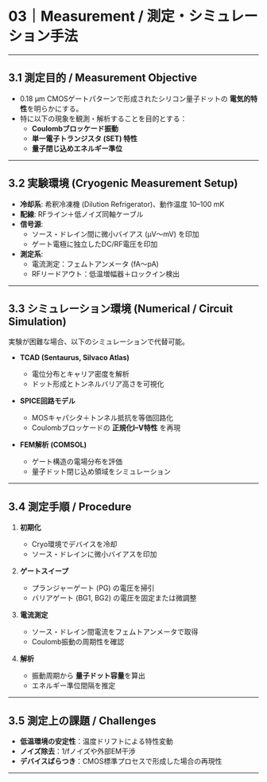 # 03｜Measurement / 測定・シミュレーション手法

---

## 3.1 測定目的 / Measurement Objective
- 0.18 µm CMOSゲートパターンで形成されたシリコン量子ドットの **電気的特性**を明らかにする。  
- 特に以下の現象を観測・解析することを目的とする：  
  - **Coulombブロッケード振動**  
  - **単一電子トランジスタ (SET) 特性**  
  - **量子閉じ込めエネルギー準位**  

---

## 3.2 実験環境 (Cryogenic Measurement Setup)
- **冷却系**: 希釈冷凍機 (Dilution Refrigerator)、動作温度 10–100 mK  
- **配線**: RFライン＋低ノイズ同軸ケーブル  
- **信号源**:  
  - ソース・ドレイン間に微小バイアス (μV〜mV) を印加  
  - ゲート電極に独立したDC/RF電圧を印加  
- **測定系**:  
  - 電流測定：フェムトアンメータ (fA〜pA)  
  - RFリードアウト：低温増幅器＋ロックイン検出  

---

## 3.3 シミュレーション環境 (Numerical / Circuit Simulation)
実験が困難な場合、以下のシミュレーションで代替可能。  

- **TCAD (Sentaurus, Silvaco Atlas)**  
  - 電位分布とキャリア密度を解析  
  - ドット形成とトンネルバリア高さを可視化  

- **SPICE回路モデル**  
  - MOSキャパシタ＋トンネル抵抗を等価回路化  
  - Coulombブロッケードの **正規化I–V特性** を再現  

- **FEM解析 (COMSOL)**  
  - ゲート構造の電場分布を評価  
  - 量子ドット閉じ込め領域をシミュレーション  

---

## 3.4 測定手順 / Procedure
1. **初期化**  
   - Cryo環境でデバイスを冷却  
   - ソース・ドレインに微小バイアスを印加  

2. **ゲートスイープ**  
   - プランジャーゲート (PG) の電圧を掃引  
   - バリアゲート (BG1, BG2) の電圧を固定または微調整  

3. **電流測定**  
   - ソース・ドレイン間電流をフェムトアンメータで取得  
   - Coulomb振動の周期性を確認  

4. **解析**  
   - 振動周期から **量子ドット容量**を算出  
   - エネルギー準位間隔を推定  

---

## 3.5 測定上の課題 / Challenges
- **低温環境の安定性**：温度ドリフトによる特性変動  
- **ノイズ除去**：1/fノイズや外部EM干渉  
- **デバイスばらつき**：CMOS標準プロセスで形成した場合の再現性  

---
